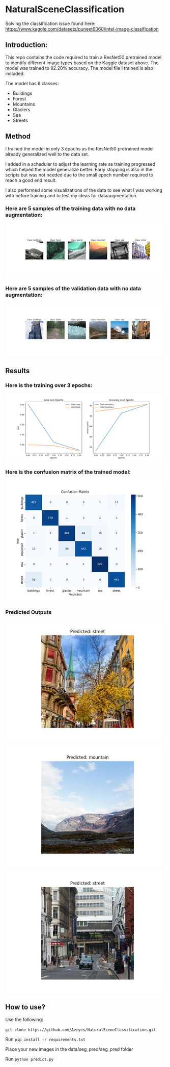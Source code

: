 # NaturalSceneClassification
Solving the classification issue found here: https://www.kaggle.com/datasets/puneet6060/intel-image-classification
## Introduction:
This repo contains the code required to train a ResNet50 pretrained model to identify different image types based on the Kaggle dataset above.
The model was trained to 92.20% accuracy. The model file I trained is also included.

The model has 6 classes:
- Buildings
- Forest
- Mountains
- Glaciers
- Sea
- Streets

## Method
I trained the model in only 3 epochs as the ResNet50 pretrained model already generalized well to the data set.

I added in a scheduler to adjust the learning rate as training progressed which helped the model generalize better. Early stopping is also in the scripts
but was not needed due to the small epoch number required to reach a good end result.

I also performed some visualizations of the data to see what I was working with before training and to test my ideas for dataaugmentation.

### Here are 5 samples of the training data with no data augmentation:
![alt text](/images/Figure_transform.png "Traning Data No Transforms")

### Here are 5 samples of the validation data with no data augmentation:
![alt text](/images/Figure_validation.png "Validation Data No Transforms")

## Results
### Here is the training over 3 epochs:
![alt text](/images/Figure_1.png "Training Results")

### Here is the confusion matrix of the trained model:
![alt text](/images/Figure_confusion_matrix.png "Confusion Matrix")

### Predicted Outputs
![alt text](/images/Figure_pred_1.png "Predicted Image One")

![alt text](/images/Figure_pred_2.png "Predicted Image Two")

![alt text](/images/Figure_pred_3.png "Predicted Image Three")

## How to use?
Use the following:

```git clone https://github.com/Aeryes/NaturalSceneClassification.git```

Run ```pip install -r requirements.txt```

Place your new images in the data/seg_pred/seg_pred folder

Run ```python predict.py```

